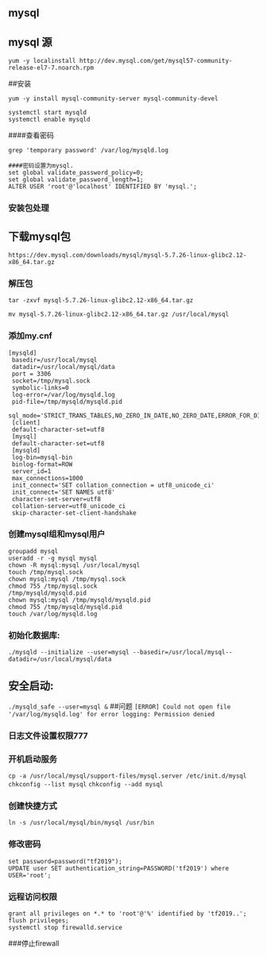 ## mysql

## mysql 源
```
yum -y localinstall http://dev.mysql.com/get/mysql57-community-release-el7-7.noarch.rpm   
```
##安装
```
yum -y install mysql-community-server mysql-community-devel
```

```
systemctl start mysqld
systemctl enable mysqld
```
####查看密码
```
grep 'temporary password' /var/log/mysqld.log
```

```
####密码设置为mysql.
set global validate_password_policy=0;
set global validate_password_length=1;
ALTER USER 'root'@'localhost' IDENTIFIED BY 'mysql.';
```

### 安装包处理
## 下载mysql包
  ```
  https://dev.mysql.com/downloads/mysql/mysql-5.7.26-linux-glibc2.12-x86_64.tar.gz
  ```
### 解压包
  `tar -zxvf mysql-5.7.26-linux-glibc2.12-x86_64.tar.gz`
  
  `mv mysql-5.7.26-linux-glibc2.12-x86_64.tar.gz /usr/local/mysql`
### 添加my.cnf
  ```
  [mysqld]
   basedir=/usr/local/mysql
   datadir=/usr/local/mysql/data
   port = 3306
   socket=/tmp/mysql.sock
   symbolic-links=0
   log-error=/var/log/mysqld.log
   pid-file=/tmp/mysqld/mysqld.pid
   sql_mode='STRICT_TRANS_TABLES,NO_ZERO_IN_DATE,NO_ZERO_DATE,ERROR_FOR_DIVISION_BY_ZERO,NO_AUTO_CREATE_USER,NO_ENGINE_SUBSTITUTION'
   [client]
   default-character-set=utf8
   [mysql]
   default-character-set=utf8
   [mysqld]
   log-bin=mysql-bin 
   binlog-format=ROW 
   server_id=1 
   max_connections=1000
   init_connect='SET collation_connection = utf8_unicode_ci'
   init_connect='SET NAMES utf8'
   character-set-server=utf8
   collation-server=utf8_unicode_ci
   skip-character-set-client-handshake
   ```
   ### 创建mysql组和mysql用户
   ```
   groupadd mysql
   useradd -r -g mysql mysql
   chown -R mysql:mysql /usr/local/mysql
   touch /tmp/mysql.sock
   chown mysql:mysql /tmp/mysql.sock
   chmod 755 /tmp/mysql.sock
   /tmp/mysqld/mysqld.pid
   chown mysql:mysql /tmp/mysqld/mysqld.pid
   chmod 755 /tmp/mysqld/mysqld.pid
   touch /var/log/mysqld.log
   ```
   ### 初始化数据库:
   `./mysqld --initialize --user=mysql --basedir=/usr/local/mysql--datadir=/usr/local/mysql/data`
   ## 安全启动:
   `./mysqld_safe --user=mysql &`
   ##问题
   `[ERROR] Could not open file '/var/log/mysqld.log' for error logging: Permission denied`
   ### 日志文件设置权限777
   ### 开机启动服务
   `cp -a /usr/local/mysql/support-files/mysql.server /etc/init.d/mysql`
   `chkconfig --list mysql`
   `chkconfig --add mysql`
   ### 创建快捷方式
   ```
   ln -s /usr/local/mysql/bin/mysql /usr/bin
   ```
   ### 修改密码
   ```
   set password=password("tf2019");
   UPDATE user SET authentication_string=PASSWORD('tf2019') where USER='root';
   ```
   ### 远程访问权限
   ```
   grant all privileges on *.* to 'root'@'%' identified by 'tf2019..';
   flush privileges;
   systemctl stop firewalld.service
   ```            
   ###停止firewall